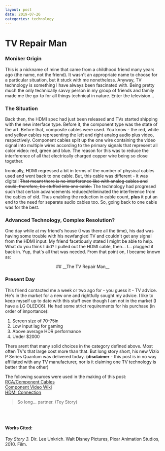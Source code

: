 ```yaml
---
layout: post
date: 2019-07-26
categories: technology
---
```


<div class="blurb">
  <h1>TV Repair Man</h1> 
</div>

### __Moniker Origin__
This is a nickname of mine that came from a childhood friend many years ago (the name, not the friend). It wasn't an appropriate name to choose for a particular situation, but it stuck with me nonetheless. Anyway, TV technology is something I have always been fascinated with. Being pretty much the only technically savvy person in my group of friends and family made me the go-to for all things technical in nature. Enter the television...

### __The Situation__
Back then, the HDMI spec had just been released and TVs started shipping with the new interface type. Before it, the component type was the state of the art. Before that, composite cables were used. You know - the red, white and yellow cables representing the left and right analog audio plus video, respectively. Component cables split up the one wire containing the video signal into multiple wires according to the primary signals that represent all color video: red, green and blue. The reason for this was to reduce the interference of all that electrically charged copper wire being so close together. 

Ironically, HDMI regressed a bit in terms of the number of physical cables used and went back to one cable. But, this cable was different - it was digital! ~~That meant there is no interference like with analog cables and could, therefore, be stuffed into one cable.~~ The technology had progresed such that certain advancements reduced/eliminated the interference from the cables of old. Thus enabling the reduction in cable count, **plus** it put an end to the need for separate audio cables too. So, going back to one cable was for the best.

### __Advanced Technology, Complex Resolution?__
One day while at my friend's house (I was there all the time), his dad was having some trouble with his newfangled TV and couldn't get any signal from the HDMI input. My friend facetiously stated I might be able to help. What do you think I did? I pulled out the HDMI cable, then... I... plugged it back in. Yup, that's all that was needed. From that point on, I became known as:

<div style="text-align:center">## __The TV Repair Man__ </div>

### __Present Day__
This friend contacted me a week or two ago for - you guess it - TV advice. He's in the market for a new one and rightfully sought my advice. I like to keep myself up to date with this stuff even though I am not in the market (I have a LG OLEDC6). He had some strict requirements for his purchase (in order of importance):

1. Screen size of 70-75in
2. Low input lag for gaming
3. Above average HDR performance
4. Under $2000

There arent that many solid choices in the category defined above. Most often TV's that large cost more than that. But long story short, his new Vizio P Series Quantum was delivered today. (**disclaimer** - this post is in no way affiliated with any TV manufacturer, nor is it claiming one TV technology is better than the other)

The following sources were used in the making of this post:<br>
[RCA/Component Cables](https://www.techwalla.com/articles/what-do-the-colors-mean-on-the-rca-cables)<br>
[Component Video Wiki](https://en.wikipedia.org/wiki/Component_video)<br>
[HDMI Connection](https://electronics.howstuffworks.com/hdmi2.htm)<br>

> So long... partner. (Toy Story)

<br><br>
#### Works Cited:
*Toy Story 3.* Dir. Lee Unkrich.  Walt Disney Pictures, Pixar Animation Studios, 2010. Film.
